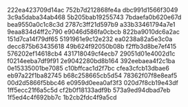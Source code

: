 222ea423709d14ac
752b7d212868fe4a
dbc991d1566f3049
3c9a5daba34ab468
5b205bab19255743
7bdaefa0b620e67d
bea9550a0c1c8c3d
2787c3ff21d597b9
a33b33461794a7e1
9eaa834d4ff2c790
e9046d586fa0cbcb
822ba9010dc6a2ac
151d7ca14f79df65
5191961e9c12e232
ea0238a82a5e3c0a
decc875b63435618
49b624f92050b08b
f2ffb3d8be7ef415
576202ef14618cb4
431718049cf4ecb7
29051d01e4002d1c
f0214eeba7df9f91
2e9042280bd8b164
392eebaea4f2c1ba
0e15335001be7085
c10bffcac1d2f7bc
cfea3cfcb13dbae6
eb97a22f1ba82745
b68c258665cb5d54
78362f07f8e8eaf5
00d2d5866f5bbc46
e0959d0eea0af3f3
020d7f8cb19e43df
1ff5ecc21f6a5c5d
cf2b0f18133adf9b
573a9ed94dbad7eb
1f5ed4c4f692bb7c
1b2cb2fdc4f9a5cd
